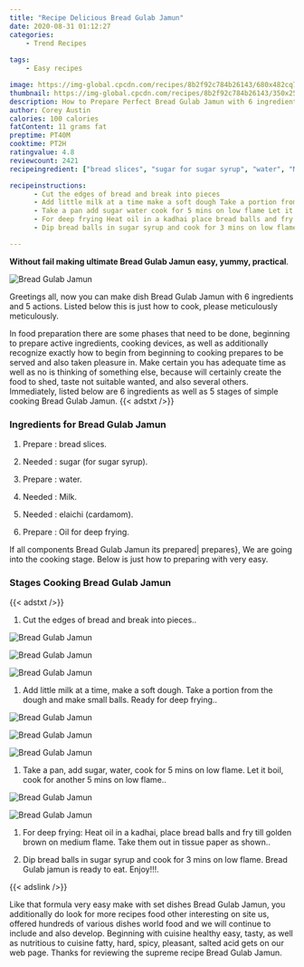 ```yaml
---
title: "Recipe Delicious Bread Gulab Jamun"
date: 2020-08-31 01:12:27
categories:
    - Trend Recipes
    
tags:
    - Easy recipes

image: https://img-global.cpcdn.com/recipes/8b2f92c784b26143/680x482cq70/bread-gulab-jamun-recipe-main-photo.jpg
thumbnail: https://img-global.cpcdn.com/recipes/8b2f92c784b26143/350x250cq70/bread-gulab-jamun-recipe-main-photo.jpg
description: How to Prepare Perfect Bread Gulab Jamun with 6 ingredients and 5 stages of easy cooking.
author: Corey Austin
calories: 100 calories
fatContent: 11 grams fat
preptime: PT40M
cooktime: PT2H
ratingvalue: 4.8
reviewcount: 2421
recipeingredient: ["bread slices", "sugar for sugar syrup", "water", "Milk", "elaichi cardamom", "Oil for deep frying"]

recipeinstructions: 
      - Cut the edges of bread and break into pieces 
      - Add little milk at a time make a soft dough Take a portion from the dough and make small balls Ready for deep frying 
      - Take a pan add sugar water cook for 5 mins on low flame Let it boil cook for another 5 mins on low flame 
      - For deep frying Heat oil in a kadhai place bread balls and fry till golden brown on medium flame Take them out in tissue paper as shown 
      - Dip bread balls in sugar syrup and cook for 3 mins on low flame Bread Gulab jamun is ready to eat Enjoy

---
```




**Without fail making ultimate Bread Gulab Jamun easy, yummy, practical**. 


![Bread Gulab Jamun](https://img-global.cpcdn.com/recipes/8b2f92c784b26143/680x482cq70/bread-gulab-jamun-recipe-main-photo.jpg "Bread Gulab Jamun")




Greetings all, now you can make dish Bread Gulab Jamun with 6 ingredients and 5 actions. Listed below this is just how to cook, please meticulously meticulously.

In food preparation there are some phases that need to be done, beginning to prepare active ingredients, cooking devices, as well as additionally recognize exactly how to begin from beginning to cooking prepares to be served and also taken pleasure in. Make certain you has adequate time as well as no is thinking of something else, because will certainly create the food to shed, taste not suitable wanted, and also several others. Immediately, listed below are 6 ingredients as well as 5 stages of simple cooking Bread Gulab Jamun.
{{< adstxt />}}

### Ingredients for Bread Gulab Jamun


1. Prepare  : bread slices.

1. Needed  : sugar (for sugar syrup).

1. Prepare  : water.

1. Needed  : Milk.

1. Needed  : elaichi (cardamom).

1. Prepare  : Oil for deep frying.



If all components Bread Gulab Jamun its prepared| prepares}, We are going into the cooking stage. Below is just how to preparing with very easy.

### Stages Cooking Bread Gulab Jamun

{{< adstxt />}}


1. Cut the edges of bread and break into pieces..



![Bread Gulab Jamun](https://img-global.cpcdn.com/steps/f949e8d5da7bfb46/160x128cq70/bread-gulab-jamun-recipe-step-1-photo.jpg" "Bread Gulab Jamun")

![Bread Gulab Jamun](https://img-global.cpcdn.com/steps/55d58cae535dabca/160x128cq70/bread-gulab-jamun-recipe-step-1-photo.jpg" "Bread Gulab Jamun")

![Bread Gulab Jamun](https://img-global.cpcdn.com/steps/a7e5c73fa54d9642/160x128cq70/bread-gulab-jamun-recipe-step-1-photo.jpg" "Bread Gulab Jamun")



1. Add little milk at a time, make a soft dough. Take a portion from the dough and make small balls. Ready for deep frying..



![Bread Gulab Jamun](https://img-global.cpcdn.com/steps/6499a1b428e0d394/160x128cq70/bread-gulab-jamun-recipe-step-2-photo.jpg" "Bread Gulab Jamun")

![Bread Gulab Jamun](https://img-global.cpcdn.com/steps/3f6688752e175453/160x128cq70/bread-gulab-jamun-recipe-step-2-photo.jpg" "Bread Gulab Jamun")

![Bread Gulab Jamun](https://img-global.cpcdn.com/steps/8c978bd2075ae626/160x128cq70/bread-gulab-jamun-recipe-step-2-photo.jpg" "Bread Gulab Jamun")



1. Take a pan, add sugar, water, cook for 5 mins on low flame. Let it boil, cook for another 5 mins on low flame..



![Bread Gulab Jamun](https://img-global.cpcdn.com/steps/f9d01bf06eaed72e/160x128cq70/bread-gulab-jamun-recipe-step-3-photo.jpg" "Bread Gulab Jamun")

![Bread Gulab Jamun](https://img-global.cpcdn.com/steps/91c3464a815f7fb0/160x128cq70/bread-gulab-jamun-recipe-step-3-photo.jpg" "Bread Gulab Jamun")



1. For deep frying: Heat oil in a kadhai, place bread balls and fry till golden brown on medium flame. Take them out in tissue paper as shown..



1. Dip bread balls in sugar syrup and cook for 3 mins on low flame. Bread Gulab jamun is ready to eat. Enjoy!!!.





{{< adslink />}}

Like that formula very easy make with set dishes Bread Gulab Jamun, you additionally do look for more recipes food other interesting on site us, offered hundreds of various dishes world food and we will continue to include and also develop. Beginning with cuisine healthy easy, tasty, as well as nutritious to cuisine fatty, hard, spicy, pleasant, salted acid gets on our web page. Thanks for reviewing the supreme recipe Bread Gulab Jamun.
